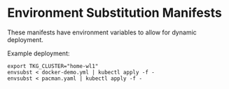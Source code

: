 # Environment Substitution Manifests

These manifests have environment variables to allow for dynamic deployment.

Example deployment:

```
export TKG_CLUSTER="home-wl1"
envsubst < docker-demo.yml | kubectl apply -f -
envsubst < pacman.yaml | kubectl apply -f -
```
